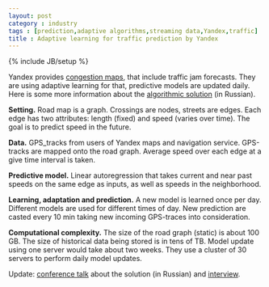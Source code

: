 ```yaml
---
layout: post
category : industry
tags : [prediction,adaptive algorithms,streaming data,Yandex,traffic]
title : Adaptive learning for traffic prediction by Yandex
---
```

{% include JB/setup %}

Yandex provides [congestion maps](http://maps.yandex.ru/traffic), that include traffic jam forecasts. They are using adaptive learning for that, predictive models are updated daily. Here is some more information about the [algorithmic solution](http://habrahabr.ru/company/yandex/blog/153631/) (in Russian). 

**Setting.** Road map is a graph. Crossings are nodes, streets are edges. Each edge has two attributes: length (fixed) and speed (varies over time). The goal is to predict speed in the future. 

**Data.** GPS_tracks from users of Yandex maps and navigation service. GPS-tracks are mapped onto the road graph. Average speed over each edge at a give time interval is taken.

**Predictive model.** Linear autoregression that takes current and near past speeds on the same edge as inputs, as well as speeds in the neighborhood. 

**Learning, adaptation and prediction.** A new model is learned once per day. Different models are used for different times of day. New prediction are casted every 10 min taking new incoming GPS-traces into consideration. 

**Computational complexity.** The size of the road graph (static) is about 100 GB. The size of historical data being stored is in tens of TB. Model update using one server would take about two weeks. They use a cluster of 30 servers to perform daily model updates.

Update: [conference talk](http://tech.yandex.ru/events/yac/2012/talks/382/) about the solution (in Russian) and [interview](http://lenta.ru/articles/2012/12/18/yndx/).